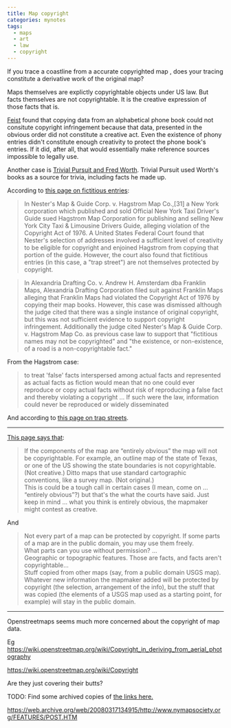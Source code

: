 ```yaml
---
title: Map copyright
categories: mynotes
tags:
  - maps
  - art
  - law
  - copyright
---
```


If you trace a coastline from a accurate copyrighted map , does your tracing  constitute a derivative work of the original map?

Maps themselves are explictly copyrightable objects under US law.
But facts themselves are not copyrightable. 
It is the creative expression of those facts that is.

[Feist](https://en.wikipedia.org/wiki/Feist_Publications,_Inc.,_v._Rural_Telephone_Service_Co.) found that copying data from an alphabetical phone book could not consitute copyright infringement because that data, presented in the obvious order did not constitute a creative act. 
Even the existence of phony entries didn't constitute enough creativity to protect the phone book's entries. 
If it did, after all, that would essentially make reference sources impossible to legally use.

Another case is [Trivial Pursuit and Fred Worth](https://en.wikipedia.org/wiki/Trivial_Pursuit#Fred_Worth_lawsuit).
Trivial Pursuit used Worth's books as a source for trivia, including facts he made up.

According to [this page on fictitious entries](https://en.wikipedia.org/wiki/Fictitious_entry):

> In Nester's Map & Guide Corp. v. Hagstrom Map Co.,[31] a New York corporation which published and sold Official New York Taxi Driver's Guide sued Hagstrom Map Corporation for publishing and selling New York City Taxi & Limousine Drivers Guide, alleging violation of the Copyright Act of 1976. A United States Federal Court found that Nester's selection of addresses involved a sufficient level of creativity to be eligible for copyright and enjoined Hagstrom from copying that portion of the guide. However, the court also found that fictitious entries (in this case, a "trap street") are not themselves protected by copyright.

> In Alexandria Drafting Co. v. Andrew H. Amsterdam dba Franklin Maps, Alexandria Drafting Corporation filed suit against Franklin Maps alleging that Franklin Maps had violated the Copyright Act of 1976 by copying their map books. However, this case was dismissed although the judge cited that there was a single instance of original copyright, but this was not sufficient evidence to support copyright infringement. Additionally the judge cited Nester's Map & Guide Corp. v. Hagstrom Map Co. as previous case law to support that "fictitious names may not be copyrighted" and "the existence, or non-existence, of a road is a non-copyrightable fact."

From the Hagstrom case:

> to treat 'false' facts interspersed among actual facts and represented as actual facts as fiction would mean that no one could ever reproduce or copy actual facts without risk of reproducing a false fact and thereby violating a copyright ... If such were the law, information could never be reproduced or widely disseminated

And according to [this page on trap streets](https://en.wikipedia.org/wiki/Trap_street).



---

[This page says that](http://www.publicdomainsherpa.com/public-domain-maps.html): 

> If the components of the map are “entirely obvious” the map will not be copyrightable. For example, an outline map of the state of Texas, or one of the US showing the state boundaries is not copyrightable. (Not creative.) Ditto maps that use standard cartographic conventions, like a survey map. (Not original.)  
> This is could be a tough call in certain cases (I mean, come on ... “entirely obvious”?) but that's the what the courts have said. Just keep in mind ... what you think is entirely obvious, the mapmaker might contest as creative.


And 

> Not every part of a map can be protected by copyright. If some parts of a map are in the public domain, you may use them freely.  
> What parts can you use without permission? ...  
> Geographic or topographic features. Those are facts, and facts aren't copyrightable...  
> Stuff copied from other maps (say, from a public domain USGS map). Whatever new information the mapmaker added will be protected by copyright (the selection, arrangement of the info), but the stuff that was copied (the elements of a USGS map used as a starting point, for example) will stay in the public domain.





---


Openstreetmaps seems much more concerned about the copyright of map data.

Eg https://wiki.openstreetmap.org/wiki/Copyright_in_deriving_from_aerial_photography

https://wiki.openstreetmap.org/wiki/Copyright

Are they just covering their butts?

TODO: Find some archived copies of [the links here.](https://wiki.openstreetmap.org/wiki/Case_law)


https://web.archive.org/web/20080317134915/http://www.nymapsociety.org/FEATURES/POST.HTM